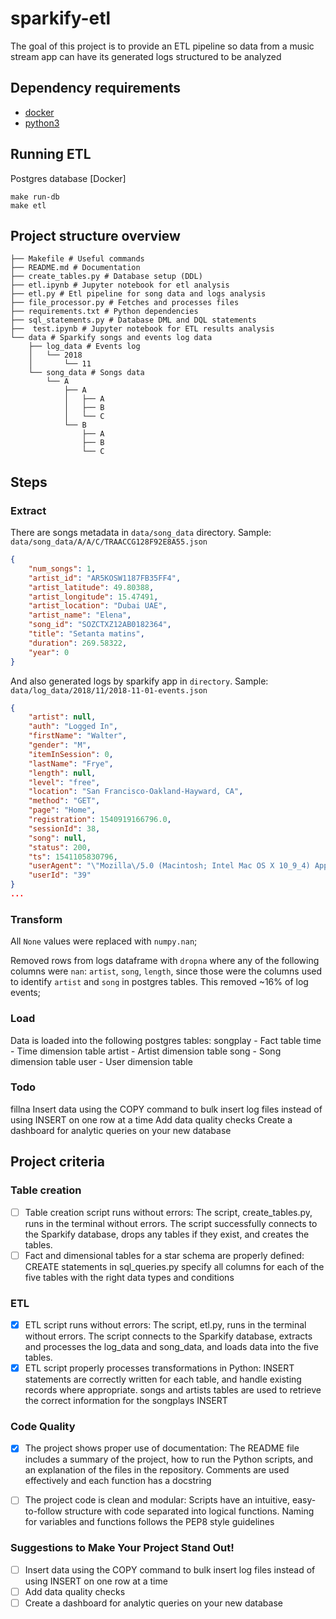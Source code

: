 # sparkify-etl

The goal of this project is to provide an ETL pipeline so data from a music stream app can have its generated logs structured to be analyzed

## Dependency requirements
- [docker](https://docs.docker.com/engine/install/binaries/)
- [python3](https://realpython.com/installing-python/)

## Running ETL

Postgres database [Docker]
```shell script
make run-db
make etl
```

## Project structure overview
```shell script
├── Makefile # Useful commands
├── README.md # Documentation
├── create_tables.py # Database setup (DDL)
├── etl.ipynb # Jupyter notebook for etl analysis
├── etl.py # Etl pipeline for song data and logs analysis
├── file_processor.py # Fetches and processes files
├── requirements.txt # Python dependencies
├── sql_statements.py # Database DML and DQL statements
├──  test.ipynb # Jupyter notebook for ETL results analysis
└── data # Sparkify songs and events log data
    ├── log_data # Events log
    │   └── 2018
    │       └── 11
    └── song_data # Songs data
        └── A
            ├── A
            │   ├── A
            │   ├── B
            │   └── C
            └── B
                ├── A
                ├── B
                └── C
```

## Steps

### Extract
There are songs metadata in `data/song_data` directory. Sample: `data/song_data/A/A/C/TRAACCG128F92E8A55.json`

```json
{
    "num_songs": 1,
    "artist_id": "AR5KOSW1187FB35FF4",
    "artist_latitude": 49.80388,
    "artist_longitude": 15.47491,
    "artist_location": "Dubai UAE",
    "artist_name": "Elena",
    "song_id": "SOZCTXZ12AB0182364",
    "title": "Setanta matins",
    "duration": 269.58322,
    "year": 0
}
```

And also generated logs by sparkify app in `directory`. Sample: `data/log_data/2018/11/2018-11-01-events.json`

```json
{
    "artist": null,
    "auth": "Logged In",
    "firstName": "Walter",
    "gender": "M",
    "itemInSession": 0,
    "lastName": "Frye",
    "length": null,
    "level": "free",
    "location": "San Francisco-Oakland-Hayward, CA",
    "method": "GET",
    "page": "Home",
    "registration": 1540919166796.0,
    "sessionId": 38,
    "song": null,
    "status": 200,
    "ts": 1541105830796,
    "userAgent": "\"Mozilla\/5.0 (Macintosh; Intel Mac OS X 10_9_4) AppleWebKit\/537.36 (KHTML, like Gecko) Chrome\/36.0.1985.143 Safari\/537.36\"",
    "userId": "39"
}
...
```

### Transform

All `None` values were replaced with `numpy.nan`;

Removed rows from logs dataframe with `dropna` where any of the following columns were `nan`: `artist`, `song`, `length`, since those were the columns used to identify `artist` and `song` in postgres tables. This removed ~16% of log events;



### Load

Data is loaded into the following postgres tables:
songplay - Fact table
time - Time dimension table
artist - Artist dimension table
song - Song dimension table
user - User dimension table

### Todo
fillna
Insert data using the COPY command to bulk insert log files instead of using INSERT on one row at a time
Add data quality checks
Create a dashboard for analytic queries on your new database

## Project criteria

### Table creation
- [ ] Table creation script runs without errors: The script, create_tables.py, runs in the terminal without errors. The script successfully connects to the Sparkify database, drops any tables if they exist, and creates the tables.
- [ ] Fact and dimensional tables for a star schema are properly defined: CREATE statements in sql_queries.py specify all columns for each of the five tables with the right data types and conditions

### ETL
- [x] ETL script runs without errors: The script, etl.py, runs in the terminal without errors. The script connects to the Sparkify database, extracts and processes the log_data and song_data, and loads data into the five tables.
- [x] ETL script properly processes transformations in Python: INSERT statements are correctly written for each table, and handle existing records where appropriate. songs and artists tables are used to retrieve the correct information for the songplays INSERT

### Code Quality
- [x] The project shows proper use of documentation: The README file includes a summary of the project, how to run the Python scripts, and an explanation of the files in the repository. Comments are used effectively and each function has a docstring
- [ ] The project code is clean and modular: Scripts have an intuitive, easy-to-follow structure with code separated into logical functions. Naming for variables and functions follows the PEP8 style guidelines


### Suggestions to Make Your Project Stand Out!

- [ ] Insert data using the COPY command to bulk insert log files instead of using INSERT on one row at a time
- [ ] Add data quality checks
- [ ] Create a dashboard for analytic queries on your new database